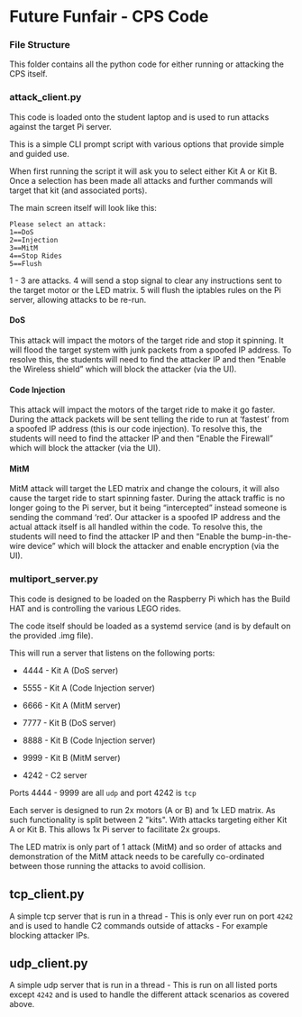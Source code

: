 # Future Funfair - CPS Code
### File Structure

This folder contains all the python code for either running or attacking the CPS itself. 

### attack_client.py

This code is loaded onto the student laptop and is used to run attacks against the target Pi server. 

This is a simple CLI prompt script with various options that provide simple and guided use. 

When first running the script it will ask you to select either Kit A or Kit B. Once a selection has been made all attacks and further commands will target that kit (and associated ports).

The main screen itself will look like this:

```
Please select an attack:
1==DoS
2==Injection
3==MitM
4==Stop Rides
5==Flush
```

1 - 3 are attacks. 4 will send a stop signal to clear any instructions sent to the target motor or the LED matrix. 5 will flush the iptables rules on the Pi server, allowing attacks to be re-run. 

#### DoS

This attack will impact the motors of the target ride and stop it spinning. It will flood the target system with junk packets from a spoofed IP address. To resolve this, the students will need to find the attacker IP and then “Enable the Wireless shield” which will block the attacker (via the UI).

#### Code Injection

This attack will impact the motors of the target ride to make it go faster. During the attack packets will be sent telling the ride to run at ‘fastest’  from a spoofed IP address (this is our code injection). To resolve this, the students will need to find the attacker IP and then “Enable the Firewall” which will block the attacker (via the UI).

#### MitM

MitM attack will target the LED matrix and change the colours, it will also cause the target ride to start spinning faster. During the attack traffic is no longer going to the Pi server, but it being “intercepted” instead someone is sending the command ‘red’. Our attacker is a spoofed IP address and the actual attack itself is all handled within the code. To resolve this, the students will need to find the attacker IP and then “Enable the bump-in-the-wire device” which will block the attacker and enable encryption (via the UI). 

### multiport_server.py

This code is designed to be loaded on the Raspberry Pi which has the Build HAT and is controlling the various LEGO rides. 

The code itself should be loaded as a systemd service (and is by default on the provided .img file).

This will run a server that listens on the following ports:

* 4444 - Kit A (DoS server)
* 5555 - Kit A (Code Injection server)
* 6666 - Kit A (MitM server)

* 7777 - Kit B (DoS server)
* 8888 - Kit B (Code Injection server)
* 9999 - Kit B (MitM server)

* 4242 - C2 server

Ports 4444 - 9999 are all `udp` and port 4242 is `tcp`

Each server is designed to run 2x motors (A or B) and 1x LED matrix. As such functionality is split between 2 "kits". With attacks targeting either Kit A or Kit B. This allows 1x Pi server to facilitate 2x groups. 

The LED matrix is only part of 1 attack (MitM) and so order of attacks and demonstration of the MitM attack needs to be carefully co-ordinated between those running the attacks to avoid collision. 

## tcp_client.py

A simple tcp server that is run in a thread - This is only ever run on port `4242` and is used to handle C2 commands outside of attacks - For example blocking attacker IPs.

## udp_client.py

A simple udp server that is run in a thread - This is run on all listed ports except `4242` and is used to handle the different attack scenarios as covered above. 
